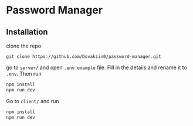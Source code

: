 # Password Manager

## Installation

clone the repo

```
git clone https://github.com/Dovakiin0/password-manager.git
```

go to `server/` and open `.env.example` file. Fill in the details and rename it to `.env`. Then run

```bash
npm install
npm run dev
```

Go to `client/` and run

```bash
npm install
npm run dev
```
